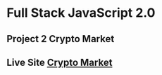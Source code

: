 # **Full Stack JavaScript 2.0**
## Project 2 **Crypto Market**
## Live Site [Crypto Market](https://crypto-market-project.netlify.app/)
